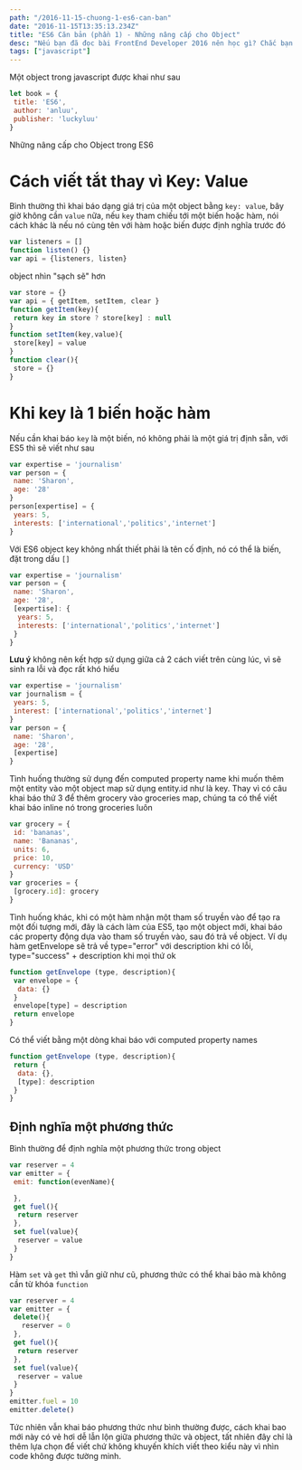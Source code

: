 ```yaml
---
path: "/2016-11-15-chuong-1-es6-can-ban"
date: "2016-11-15T13:35:13.234Z"
title: "ES6 Căn bản (phần 1) - Những nâng cấp cho Object"
desc: "Nếu bạn đã đọc bài FrontEnd Developer 2016 nên học gì? Chắc bạn đã rối không biết bắt đầu từ đâu nếu muốn dấn thân vào cuộc chơi nhiều cám dỗ này. Mình nghĩ cái đầu tiên cần học là ES6."
tags: ["javascript"]
---
```


Một object trong javascript được khai như sau

```js
let book = {
 title: 'ES6',
 author: 'anluu',
 publisher: 'luckyluu'
}
```

Những nâng cấp cho Object trong ES6

# Cách viết tắt thay vì Key: Value 

Bình thường thì khai báo dạng giá trị của một object bằng `key: value`, bây giờ không cần `value` nữa, nếu `key` tham chiếu tới một biến hoặc hàm, nói cách khác là nếu nó cùng tên với hàm hoặc biến được định nghĩa trước đó

```javascript
var listeners = []
function listen() {}
var api = {listeners, listen}
```

object nhìn "sạch sẽ" hơn

```javascript
var store = {}
var api = { getItem, setItem, clear }
function getItem(key){
 return key in store ? store[key] : null
}
function setItem(key,value){
 store[key] = value
}
function clear(){
 store = {}
}
```

# Khi key là 1 biến hoặc hàm

Nếu cần khai báo `key` là một biến, nó không phải là một giá trị định sẵn, với ES5 thì sẽ viết như sau

```js
var expertise = 'journalism'
var person = {
 name: 'Sharon',
 age: '28'
}
person[expertise] = {
 years: 5,
 interests: ['international','politics','internet']
}
```

Với ES6 object key không nhất thiết phải là tên cố định, nó có thể là biến, đặt trong dấu `[]`

```js
var expertise = 'journalism'
var person = {
 name: 'Sharon',
 age: '28',
 [expertise]: {
  years: 5,
  interests: ['international','politics','internet']
 }
}
```

**Lưu ý** không nên kết hợp sử dụng giữa cả 2 cách viết trên cùng lúc, vì sẽ sinh ra lỗi và đọc rất khó hiểu

```js
var expertise = 'journalism'
var journalism = {
 years: 5,
 interest: ['international','politics','internet']
}
var person = {
 name: 'Sharon',
 age: '28',
 [expertise]
}
```

Tình huống thường sử dụng đến computed property name khi muốn thêm một entity vào một object map sử dụng entity.id như là key. Thay vì có câu khai báo thứ 3 để thêm grocery vào groceries map, chúng ta có thể viết khai báo inline nó trong groceries luôn

```javascript
var grocery = {
 id: 'bananas',
 name: 'Bananas',
 units: 6,
 price: 10,
 currency: 'USD'
}
var groceries = {
 [grocery.id]: grocery
}
```

Tình huống khác, khi có một hàm nhận một tham số truyền vào để tạo ra một đối tượng mới, đây là cách làm của ES5, tạo một object mới, khai báo các property động dựa vào tham số truyền vào, sau đó trả về object. Ví dụ hàm getEnvelope sẽ trả về type="error" với description khi có lỗi, type="success" + description khi mọi thứ ok

```javascript
function getEnvelope (type, description){
 var envelope = {
  data: {}
 }
 envelope[type] = description
 return envelope
}
```

Có thể viết bằng một dòng khai báo với computed property names

```javascript
function getEnvelope (type, description){
 return {
  data: {},
  [type]: description
 }
}
```
<h2>Định nghĩa một phương thức</h2>
Bình thường để định nghĩa một phương thức trong object

```javascript
var reserver = 4
var emitter = {
 emit: function(evenName){

 },
 get fuel(){
  return reserver
 },
 set fuel(value){
  reserver = value
 }
}
```

Hàm `set` và `get` thì vẫn giữ như cũ, phương thức có thể khai bảo mà không cần từ khóa `function`

```javascript
var reserver = 4
var emitter = {
 delete(){
   reserver = 0
 },
 get fuel(){
  return reserver
 },
 set fuel(value){
  reserver = value
 }
}
emitter.fuel = 10
emitter.delete()
```

Tức nhiên vẫn khai báo phương thức như bình thường được, cách khai bao mới này có vẻ hơi dễ lẫn lộn giữa phương thức và object, tất nhiên đây chỉ là thêm lựa chọn để viết chứ không khuyến khích viết theo kiểu này vì nhìn code không được tường minh.